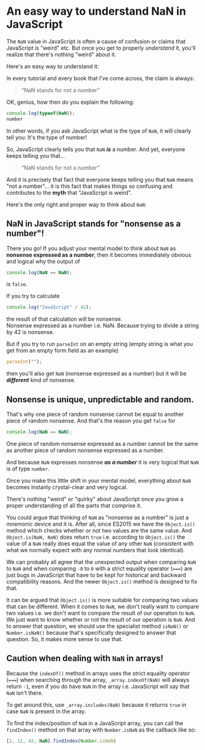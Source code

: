 # An easy way to understand NaN in JavaScript

The `NaN` value in JavaScript is often a cause of confusion or claims that JavaScript is "weird" etc. But once you get to properly *understand* it, you'll realize that there's nothing "weird" about it. 

Here's an easy way to understand it: 

In every tutorial and every book that I've come across, the claim is always: 
> “NaN stands for not a number”

OK, genius, how then do you explain the following: 

```javascript
console.log(typeof(NaN));
number
```

In other words, if you ask JavaScript what is the type of `NaN`, it will clearly tell you: It's the type of number!

So, JavaScript clearly tells you that `NaN` ***is*** a number. And yet, everyone keeps telling you that... 

> “NaN stands for not a number”

And it is precisely that fact that everyone keeps telling you that `NaN` means "not a number"... it is this fact that makes things so confusing and contributes to the **myth** that "JavaScript is weird". 

Here's the only right and proper way to think about `NaN`: 

## NaN in JavaScript stands for "nonsense as a number"!

There you go! If you adjust your mental model to think about `NaN` as **nonsense expressed as a number**, then it becomes immediately obvious and logical why the output of 
```javascript
console.log(NaN == NaN);
```
is `false`.

If you try to calculate 
```javascript
console.log("JavaScript" / 42);
```
the result of that calculation will be nonsense.  
Nonsense expressed as a number i.e. NaN.
Because trying to divide a string by 42 is nonsense. 

But if you try to run `parseInt` on an empty string (empty string is what you get from an empty form field as an example)
```javascript
parseInt("");
```
then you'll also get `NaN` (nonsense expressed as a number) but it will be ***different*** kind of nonsense. 

## Nonsense is unique, unpredictable and random. 

That's why one piece of random nonsense cannot be equal to another piece of random nonsense. And that's the reason you get `false` for 
```javascript
console.log(NaN == NaN);
```
One piece of random nonsense expressed as a number cannot be the same as another piece of random nonsense expressed as a number. 

And because `NaN` expresses nonsense ***as a number*** it is very logical that `NaN` is of type `number`. 

Once you make this little shift in your mental model, everything about `NaN` becomes instanly crystal-clear and very logical. 

There's nothing "weird" or "quirky" about JavaScript once you grow a proper understanding of all the parts that comprise it. 

You could argue that thinking of `NaN` as "nonsense as a number" is just a mnemonic device and it is. After all, since ES2015 we have the `Object.is()` method which checks whether or not two values are the same value. And `Object.is(NaN, NaN)` does return `true` i.e. according to `Object.is()` the value of a `NaN` really does equal the value of any other `NaN` (consistent with what we normally expect with any normal numbers that look identical). 

We can probably all agree that the unexpected output when comparing `NaN` to `NaN` and when comparing `-0` to `0` with a strict equality operator (`===`) are just bugs in JavaScript that have to be kept for historical and backward compatibility reasons. And the newer `Object.is()` method is designed to fix that. 

It can be argued that `Object.is()` is more suitable for comparing two values that can be different. When it comes to `NaN`, we don't really want to compare two values i.e. we don't want to compare the result of our operation to `NaN`. We just want to know whether or not the result of our operation is `NaN`. And to answer that question, we should use the specialist method `isNaN()` or `Number.isNaN()` because that's specifically designed to answer that question. So, it makes more sense to use that. 

## Caution when dealing with `NaN` in arrays!

Because the `indexOf()` method in arrays uses the strict equality operator (`===`) when searching through the array, `_array.indexOf(NaN)` will always return `-1`, even if you do have `NaN` in the array i.e. JavaScript will say that `NaN` isn't there. 

To get around this, use `_array.includes(NaN)` because it returns `true` in case `NaN` is present in the array. 

To find the index/position of `NaN` in a JavaScript array, you can call the `findIndex()` method on that array with `Number.isNaN` as the callback like so:
```javascript
[2, 11, 42, NaN].findIndex(Number.isNaN)
```
